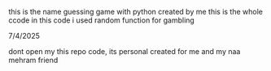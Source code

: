 this is the name guessing game with python created by me
this is the whole ccode in this code i used random function for gambling

7/4/2025
























































dont open my this repo code, its personal  created for me and my naa mehram friend 
